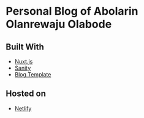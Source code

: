 # Personal Blog of Abolarin Olanrewaju Olabode


## Built With
  -  [Nuxt.js](https://nuxtjs.org)
  -  [Sanity](https://sanity.io)
  -  [Blog Template](https://github.com/WajuAbolarin/blog-template)

## Hosted on
  - [Netlify](https://netlify.com)
